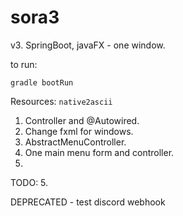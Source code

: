 # sora3

v3. SpringBoot, javaFX - one window.

to run:

`gradle bootRun`


Resources: `native2ascii`

1. Controller and @Autowired.
2. Change fxml for windows.
3. AbstractMenuController.
4. One main menu form and controller.
5.



TODO:
5.

DEPRECATED - test discord webhook
